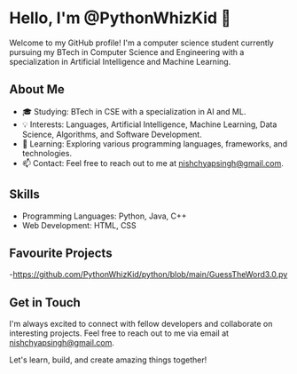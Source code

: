 # Hello, I'm @PythonWhizKid 👋

Welcome to my GitHub profile! I'm a computer science student currently pursuing my BTech in Computer Science and Engineering with a specialization in Artificial Intelligence and Machine Learning.

## About Me

- 🎓 Studying: BTech in CSE with a specialization in AI and ML.
- 💡 Interests: Languages, Artificial Intelligence, Machine Learning, Data Science, Algorithms, and Software Development.
- 🌱 Learning: Exploring various programming languages, frameworks, and technologies.
- 📫 Contact: Feel free to reach out to me at nishchyapsingh@gmail.com.

## Skills

- Programming Languages: Python, Java, C++
- Web Development: HTML, CSS

## Favourite Projects

-https://github.com/PythonWhizKid/python/blob/main/GuessTheWord3.0.py

## Get in Touch

I'm always excited to connect with fellow developers and collaborate on interesting projects. Feel free to reach out to me via email at nishchyapsingh@gmail.com.

Let's learn, build, and create amazing things together!

